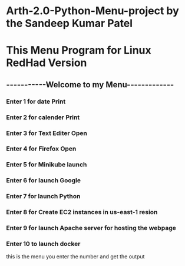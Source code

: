 # Arth-2.0-Python-Menu-project by the Sandeep Kumar Patel
# This Menu Program for Linux RedHad Version

## -----------Welcome to my Menu-------------

### Enter 1 for date Print
### Enter 2 for calender Print
### Enter 3 for Text Editer Open
### Enter 4 for Firefox Open
### Enter 5 for Minikube launch
### Enter 6 for launch Google
### Enter 7 for launch Python
### Enter 8 for Create EC2 instances in us-east-1 resion
### Enter 9 for launch Apache server for hosting the webpage
### Enter 10 to launch docker

this is the menu you enter the number and get the output
